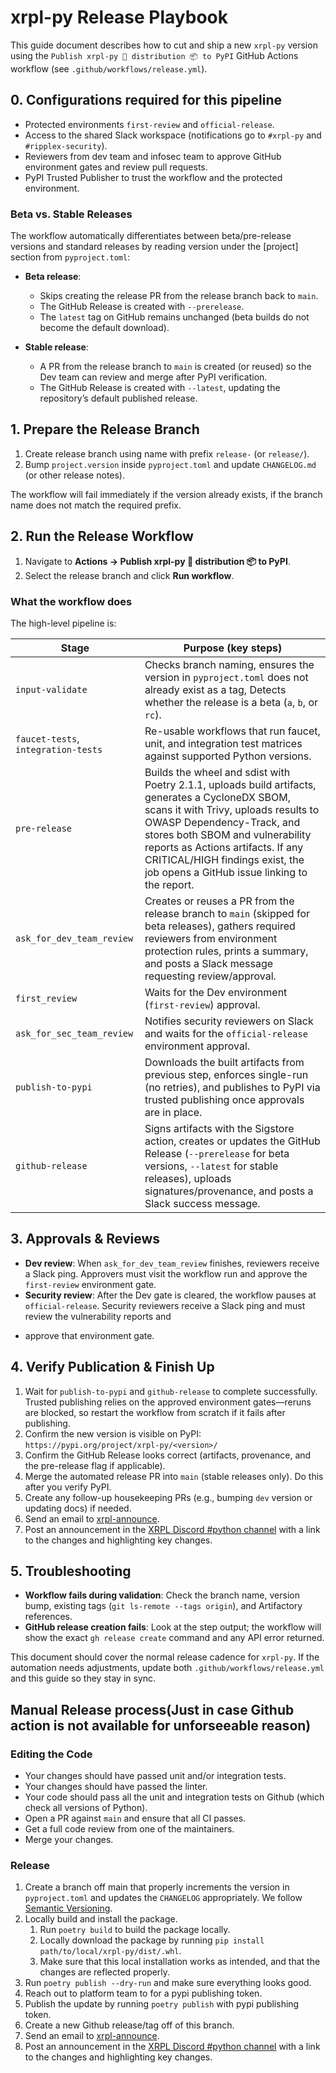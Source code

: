 # xrpl-py Release Playbook

This guide document describes how to cut and ship a new `xrpl-py` version using the
`Publish xrpl-py 🐍 distribution 📦 to PyPI` GitHub Actions workflow (see
`.github/workflows/release.yml`). 

## 0. Configurations required for this pipeline

- Protected environments `first-review` and `official-release`.
- Access to the shared Slack workspace (notifications go to `#xrpl-py` and `#ripplex-security`).
- Reviewers from dev team and infosec team to approve GitHub environment gates and review pull requests.
- PyPI Trusted Publisher to trust the workflow and the protected environment.

### Beta vs. Stable Releases

The workflow automatically differentiates between beta/pre-release versions
and standard releases by reading version under the [project] section from `pyproject.toml`:

- **Beta release**:  
  - Skips creating the release PR from the release branch back to `main`.  
  - The GitHub Release is created with `--prerelease`.  
  - The `latest` tag on GitHub remains unchanged (beta builds do not become the
    default download).

- **Stable release**:  
  - A PR from the release branch to `main` is created (or reused) so the Dev
    team can review and merge after PyPI verification.  
  - The GitHub Release is created with `--latest`, updating the repository’s
    default published release.

## 1. Prepare the Release Branch

1. Create release branch using name with prefix `release-` (or `release/`).
2. Bump `project.version` inside `pyproject.toml` and update `CHANGELOG.md`
   (or other release notes).

The workflow will fail immediately if the version already exists, if the branch
name does not match the required prefix.

## 2. Run the Release Workflow

1. Navigate to **Actions → Publish xrpl-py 🐍 distribution 📦 to PyPI**.
2. Select the release branch and click **Run workflow**.

### What the workflow does

The high-level pipeline is:

| Stage | Purpose (key steps) |
| --- | --- |
| `input-validate` | Checks branch naming, ensures the version in `pyproject.toml` does not already exist as a tag, Detects whether the release is a beta (`a`, `b`, or `rc`). |
| `faucet-tests`, `integration-tests` | Re-usable workflows that run faucet, unit, and integration test matrices against supported Python versions. |
| `pre-release` | Builds the wheel and sdist with Poetry 2.1.1, uploads build artifacts, generates a CycloneDX SBOM, scans it with Trivy, uploads results to OWASP Dependency-Track, and stores both SBOM and vulnerability reports as Actions artifacts. If any CRITICAL/HIGH findings exist, the job opens a GitHub issue linking to the report. |
| `ask_for_dev_team_review` | Creates or reuses a PR from the release branch to `main` (skipped for beta releases), gathers required reviewers from environment protection rules, prints a summary, and posts a Slack message requesting review/approval. |
| `first_review` | Waits for the Dev environment (`first-review`) approval. |
| `ask_for_sec_team_review` | Notifies security reviewers on Slack and waits for the `official-release` environment approval. |
| `publish-to-pypi` | Downloads the built artifacts from previous step, enforces single-run (no retries), and publishes to PyPI via trusted publishing once approvals are in place. |
| `github-release` | Signs artifacts with the Sigstore action, creates or updates the GitHub Release (`--prerelease` for beta versions, `--latest` for stable releases), uploads signatures/provenance, and posts a Slack success message. |

## 3. Approvals & Reviews

- **Dev review**: When `ask_for_dev_team_review` finishes, reviewers receive a
  Slack ping. Approvers must visit the workflow run and approve the
  `first-review` environment gate. 
- **Security review**: After the Dev gate is cleared, the workflow pauses at
  `official-release`. Security reviewers receive a Slack ping and must review the vulnerability reports and
+  approve that environment gate.

## 4. Verify Publication & Finish Up

1. Wait for `publish-to-pypi` and `github-release` to complete successfully.
   Trusted publishing relies on the approved environment gates—reruns are
   blocked, so restart the workflow from scratch if it fails after publishing.
2. Confirm the new version is visible on PyPI:
   `https://pypi.org/project/xrpl-py/<version>/`
3. Confirm the GitHub Release looks correct (artifacts, provenance, and the
   pre-release flag if applicable).
4. Merge the automated release PR into `main` (stable releases only). Do this
   after you verify PyPI.
5. Create any follow-up housekeeping PRs (e.g., bumping `dev` version or
   updating docs) if needed.
6. Send an email to [xrpl-announce](https://groups.google.com/g/xrpl-announce).
7. Post an announcement in the [XRPL Discord #python channel](https://discord.com/channels/886050993802985492/886053080913821717) with a link to the changes and highlighting key changes.

## 5. Troubleshooting

- **Workflow fails during validation**: Check the branch name, version bump,
  existing tags (`git ls-remote --tags origin`), and Artifactory references.
- **GitHub release creation fails**: Look at the step output; the workflow will
  show the exact `gh release create` command and any API error returned.

This document should cover the normal release cadence for `xrpl-py`. If the
automation needs adjustments, update both `.github/workflows/release.yml` and
this guide so they stay in sync.


## Manual Release process(Just in case Github action is not available for unforseeable reason)

### Editing the Code

- Your changes should have passed unit and/or integration tests.
- Your changes should have passed the linter.
- Your code should pass all the unit and integration tests on Github (which check all versions of Python).
- Open a PR against `main` and ensure that all CI passes.
- Get a full code review from one of the maintainers.
- Merge your changes.

### Release

1. Create a branch off main that properly increments the version in `pyproject.toml` and updates the `CHANGELOG` appropriately. We follow [Semantic Versioning](https://semver.org/spec/v2.0.0.html).
2. Locally build and install the package.
   1. Run `poetry build` to build the package locally.
   2. Locally download the package by running `pip install path/to/local/xrpl-py/dist/.whl`.
   3. Make sure that this local installation works as intended, and that the changes are reflected properly.
3. Run `poetry publish --dry-run` and make sure everything looks good.
4. Reach out to platform team to for a pypi publishing token.
5. Publish the update by running `poetry publish` with pypi publishing token.
6. Create a new Github release/tag off of this branch.
7. Send an email to [xrpl-announce](https://groups.google.com/g/xrpl-announce).
8. Post an announcement in the [XRPL Discord #python channel](https://discord.com/channels/886050993802985492/886053080913821717) with a link to the changes and highlighting key changes.